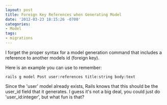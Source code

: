 ```yaml
---
layout: post
title: Foreign Key References when Generating Model
date: '2012-03-23 18:15:26 -0700'
categories:
- Model
tags:
- migrations
---
```


I forget the proper syntax for a model generation command that includes a
reference to another models id (foreign key).

Here is an example you can use to remember:

``` shell
rails g model Post user:references title:string body:text
```

Since the 'user' model already exists, Rails knows that this should be the
user_id field that it generates. I guess it's not a big deal, you could just
do 'user_id:integer', but what fun is that?
